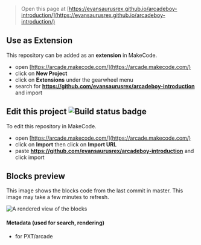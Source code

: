  


> Open this page at [https://evansaurusrex.github.io/arcadeboy-introduction/](https://evansaurusrex.github.io/arcadeboy-introduction/)

## Use as Extension

This repository can be added as an **extension** in MakeCode.

* open [https://arcade.makecode.com/](https://arcade.makecode.com/)
* click on **New Project**
* click on **Extensions** under the gearwheel menu
* search for **https://github.com/evansaurusrex/arcadeboy-introduction** and import

## Edit this project ![Build status badge](https://github.com/evansaurusrex/arcadeboy-introduction/workflows/MakeCode/badge.svg)

To edit this repository in MakeCode.

* open [https://arcade.makecode.com/](https://arcade.makecode.com/)
* click on **Import** then click on **Import URL**
* paste **https://github.com/evansaurusrex/arcadeboy-introduction** and click import

## Blocks preview

This image shows the blocks code from the last commit in master.
This image may take a few minutes to refresh.

![A rendered view of the blocks](https://github.com/evansaurusrex/arcadeboy-introduction/raw/master/.github/makecode/blocks.png)

#### Metadata (used for search, rendering)

* for PXT/arcade
<script src="https://makecode.com/gh-pages-embed.js"></script><script>makeCodeRender("{{ site.makecode.home_url }}", "{{ site.github.owner_name }}/{{ site.github.repository_name }}");</script>
